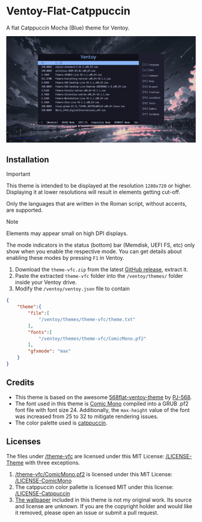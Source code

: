 # Ventoy-Flat-Catppuccin
A flat Catppuccin Mocha (Blue) theme for Ventoy.

![Preview](/assets/Preview.png)

## Installation

> [!IMPORTANT]
> This theme is intended to be displayed at the resolution `1280x720` or higher. Displaying it at lower resolutions will result in elements getting cut-off.
> 
> Only the languages that are written in the Roman script, without accents, are supported.

> [!NOTE]
> Elements may appear small on high DPI displays.
>
> The mode indicators in the status (bottom) bar (Memdisk, UEFI FS, etc) only show when you enable the respective mode. You can get details about enabling these modes by pressing `F1` in Ventoy.

1. Download the `theme-vfc.zip` from the latest [GitHub release](https://github.com/KindaSuS1368/Ventoy-Flat-Catppuccin/releases/latest), extract it.
2. Paste the extracted `theme-vfc` folder into the `/ventoy/themes/` folder inside your Ventoy drive.
3. Modify the `/ventoy/ventoy.json` file to contain
```json
{
    "theme":{
        "file":[
            "/ventoy/themes/theme-vfc/theme.txt"
        ],
        "fonts":[
            "/ventoy/themes/theme-vfc/ComicMono.pf2"
        ],
        "gfxmode": "max"
    }
}
```

## Credits

- This theme is based on the awesome [568flat-ventoy-theme](https://github.com/PJ-568/568flat-ventoy-theme) by [PJ-568](https://github.com/PJ-568).
- The font used in this theme is [Comic Mono](https://dtinth.github.io/comic-mono-font/) compiled into a GRUB .pf2 font file with font size 24. Additionally, the `max-height` value of the font was increased from 25 to 32 to mitigate rendering issues.
- The color palette used is [catppuccin](https://catppuccin.com/).

## Licenses

The files under [/theme-vfc](/theme-vfc) are licensed under this MIT License: [/LICENSE-Theme](/LICENSE-Theme) with three exceptions.
1. [/theme-vfc/ComicMono.pf2](/theme-vfc/ComicMono.pf2) is licensed under this MIT License: [/LICENSE-ComicMono](/LICENSE-ComicMono)
2. The catppuccin color pallette is licensed MIT under this license: [/LICENSE-Catppuccin](/LICENSE-Catppuccin)
3. [The wallpaper](/theme-vfc/background.jpg) included in this theme is not my original work.
Its source and license are unknown. If you are the copyright holder and would like it removed, please open an issue or submit a pull request.
